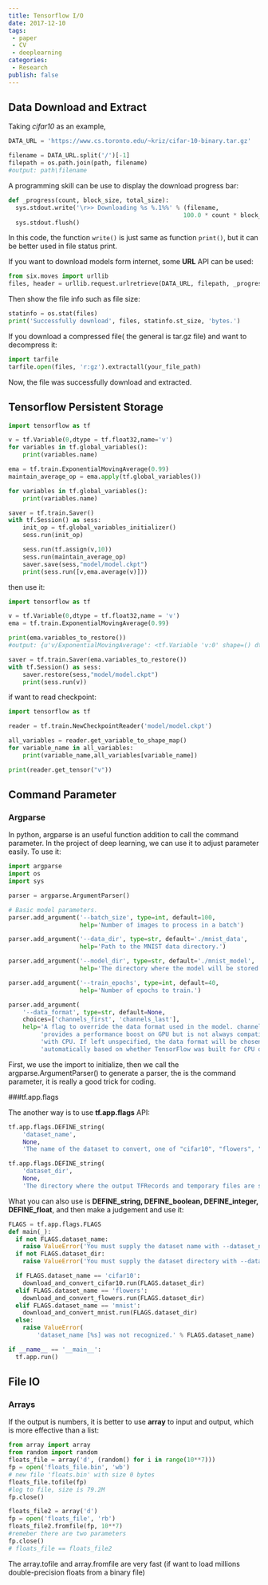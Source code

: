 ```yaml
---
title: Tensorflow I/O
date: 2017-12-10
tags:
 - paper
 - CV
 - deeplearning
categories:
 - Research
publish: false
---
```

## Data Download and Extract

Taking *cifar10* as an example, 

```python
DATA_URL = 'https://www.cs.toronto.edu/~kriz/cifar-10-binary.tar.gz'

filename = DATA_URL.split('/')[-1]
filepath = os.path.join(path, filename)
#output: path\filename
```

A programming skill can be use to display the download progress bar:

```python
def _progress(count, block_size, total_size):
  sys.stdout.write('\r>> Downloading %s %.1%%' % (filename,
                                                 100.0 * count * block_size / total_size))
  sys.stdout.flush()
```

In this code, the function `write()`  is just same as function `print()`, but it can be better used in file status print.

If you want to download models form internet, some **URL** API can be used:

```python
from six.moves import urllib
files, header = urllib.request.urlretrieve(DATA_URL, filepath, _progress)
```

Then show the file info such as file size:

```python
statinfo = os.stat(files)
print('Successfully download', files, statinfo.st_size, 'bytes.')
```

If you download a compressed file( the general is tar.gz file) and want to decompress it:

```python
import tarfile
tarfile.open(files, 'r:gz').extractall(your_file_path)
```

Now, the file was successfully download and extracted.

## Tensorflow Persistent Storage

```python
import tensorflow as tf 

v = tf.Variable(0,dtype = tf.float32,name='v')
for variables in tf.global_variables(): 
    print(variables.name)

ema = tf.train.ExponentialMovingAverage(0.99)
maintain_average_op = ema.apply(tf.global_variables())

for variables in tf.global_variables(): 
    print(variables.name)

saver = tf.train.Saver()
with tf.Session() as sess: 
    init_op = tf.global_variables_initializer()
    sess.run(init_op)

    sess.run(tf.assign(v,10))
    sess.run(maintain_average_op)
    saver.save(sess,"model/model.ckpt")
    print(sess.run([v,ema.average(v)]))
```

then use it:
```python
import tensorflow as tf 

v = tf.Variable(0,dtype = tf.float32,name = 'v')
ema = tf.train.ExponentialMovingAverage(0.99)

print(ema.variables_to_restore())
#output: {u'v/ExponentialMovingAverage': <tf.Variable 'v:0' shape=() dtype=float32_ref>}

saver = tf.train.Saver(ema.variables_to_restore())
with tf.Session() as sess: 
    saver.restore(sess,"model/model.ckpt")
    print(sess.run(v))
```

if want to read checkpoint:
```python
import tensorflow as tf 

reader = tf.train.NewCheckpointReader('model/model.ckpt')

all_variables = reader.get_variable_to_shape_map()
for variable_name in all_variables:
    print(variable_name,all_variables[variable_name])

print(reader.get_tensor("v"))
```
## Command Parameter
### Argparse

In python, argparse is an useful function addition to call the  command parameter. In the project of deep learning, we can use it to adjust parameter easily. To use it:

``` python
import argparse
import os
import sys

parser = argparse.ArgumentParser()

# Basic model parameters.
parser.add_argument('--batch_size', type=int, default=100,
                    help='Number of images to process in a batch')

parser.add_argument('--data_dir', type=str, default='./mnist_data',
                    help='Path to the MNIST data directory.')

parser.add_argument('--model_dir', type=str, default='./mnist_model',
                    help='The directory where the model will be stored.')

parser.add_argument('--train_epochs', type=int, default=40,
                    help='Number of epochs to train.')

parser.add_argument(
    '--data_format', type=str, default=None,
    choices=['channels_first', 'channels_last'],
    help='A flag to override the data format used in the model. channels_first '
         'provides a performance boost on GPU but is not always compatible '
         'with CPU. If left unspecified, the data format will be chosen '
         'automatically based on whether TensorFlow was built for CPU or GPU.')
```

First, we use the import to initialize, then we call the argparse.ArgumentParser() to generate a parser, the is the command parameter, it is really a good trick for coding.

###tf.app.flags

The another way is to use **tf.app.flags** API:

```python
tf.app.flags.DEFINE_string(
    'dataset_name',
    None,
    'The name of the dataset to convert, one of "cifar10", "flowers", "mnist".')

tf.app.flags.DEFINE_string(
    'dataset_dir',
    None,
    'The directory where the output TFRecords and temporary files are saved.')
```

What you can also use is **DEFINE_string, DEFINE_boolean, DEFINE_integer, DEFINE_float**, and then make a judgement and use it:

```python
FLAGS = tf.app.flags.FLAGS
def main(_):
  if not FLAGS.dataset_name:
    raise ValueError('You must supply the dataset name with --dataset_name')
  if not FLAGS.dataset_dir:
    raise ValueError('You must supply the dataset directory with --dataset_dir')

  if FLAGS.dataset_name == 'cifar10':
    download_and_convert_cifar10.run(FLAGS.dataset_dir)
  elif FLAGS.dataset_name == 'flowers':
    download_and_convert_flowers.run(FLAGS.dataset_dir)
  elif FLAGS.dataset_name == 'mnist':
    download_and_convert_mnist.run(FLAGS.dataset_dir)
  else:
    raise ValueError(
        'dataset_name [%s] was not recognized.' % FLAGS.dataset_name)

if __name__ == '__main__':
  tf.app.run()
```

## File IO

### Arrays 

If the output is numbers, it is better to use **array** to input and output, which is more effective than a list:

```python
from array import array
from random import random
floats_file = array('d', (random() for i in range(10**7)))
fp = open('floats_file.bin', 'wb')
# new file 'floats.bin' with size 0 bytes
floats_file.tofile(fp)
#log to file, size is 79.2M
fp.close()

floats_file2 = array('d')
fp = open('floats_file', 'rb')
floats_file2.fromfile(fp, 10**7)
#remeber there are two parameters
fp.close()
# floats_file == floats_file2
```

The array.tofile and array.fromfile are very fast (if want to load millions double-precision floats from a binary file)
